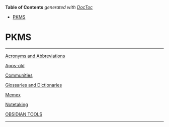 <!-- START doctoc generated TOC please keep comment here to allow auto update -->
<!-- DON'T EDIT THIS SECTION, INSTEAD RE-RUN doctoc TO UPDATE -->
**Table of Contents**  *generated with [DocToc](https://github.com/thlorenz/doctoc)*

- [PKMS](#pkms)

<!-- END doctoc generated TOC please keep comment here to allow auto update -->

# PKMS

---

[Acronyms and Abbreviations](Acronyms-And-Abbreviations.md)

[Apps-old](../02%20-%20AREAS/AI%20STUFF/AI-MTHRFCKR/Apps/Apps-old.md)

[Communities](Communities.md)

[Glossaries and Dictionaries](Glossaries-And-Dictionaries.md)

[Memex](Memex.md)

[Notetaking](Notetaking.md)

[OBSIDIAN TOOLS](OBSIDIAN%20TOOLS.md)

---
